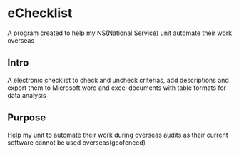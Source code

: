 # eChecklist
A program created to help my NS(National Service) unit automate their work overseas

## Intro
A electronic checklist to check and uncheck criterias, add descriptions and export them to Microsoft word and excel documents with table formats for data analysis

## Purpose
Help my unit to automate their work during overseas audits as their current software cannot be used overseas(geofenced)


